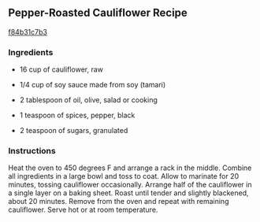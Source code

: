 ## Pepper-Roasted Cauliflower Recipe

[f84b31c7b3](http://www.chowhound.com/recipes/pepper-roasted-cauliflower-11204)

### Ingredients

 - 16 cup of cauliflower, raw

 - 1/4 cup of soy sauce made from soy (tamari)

 - 2 tablespoon of oil, olive, salad or cooking

 - 1 teaspoon of spices, pepper, black

 - 2 teaspoon of sugars, granulated

### Instructions

Heat the oven to 450 degrees F and arrange a rack in the middle. Combine all ingredients in a large bowl and toss to coat. Allow to marinate for 20 minutes, tossing cauliflower occasionally. Arrange half of the cauliflower in a single layer on a baking sheet. Roast until tender and slightly blackened, about 20 minutes. Remove from the oven and repeat with remaining cauliflower. Serve hot or at room temperature.